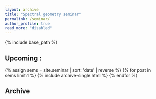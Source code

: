 ```yaml
---
layout: archive
title: "Spectral geometry seminar"
permalink: /seminar/
author_profile: true
read_more: "disabled"
---
```



{% include base_path %}

## Upcoming : 
{% assign sems = site.seminar | sort: 'date' | reverse %}
{% for post in sems limit:1 %}
  {% include archive-single.html %}
{% endfor %}

## Archive

